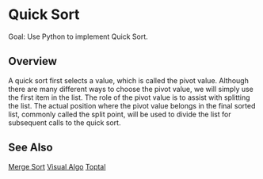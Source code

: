 # Quick Sort

Goal: Use Python to implement Quick Sort.

## Overview

A quick sort first selects a value, which is called the pivot value. Although there are many different ways to choose the pivot value, we will simply use the first item in the list. The role of the pivot value is to assist with splitting the list. The actual position where the pivot value belongs in the final sorted list, commonly called the split point, will be used to divide the list for subsequent calls to the quick sort.

## See Also

[Merge Sort](https://en.wikipedia.org/wiki/Quicksort)
[Visual Algo](https://visualgo.net/en/sorting)
[Toptal](https://www.toptal.com/developers/sorting-algorithms/quick-sort)
